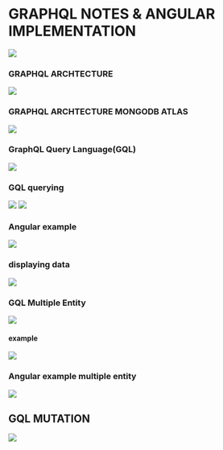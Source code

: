 # GRAPHQL NOTES & ANGULAR IMPLEMENTATION

<img styel="width: 100px, height:auto" src="gql/gql-system.png">

### GRAPHQL ARCHTECTURE
<img styel="width: 100px, height:auto" src="gql/gql-archtecture.png">

### GRAPHQL ARCHTECTURE MONGODB ATLAS
<img styel="width: 100px, height:auto" src="gql/gql-mong-archtecture.png">

### GraphQL Query Language(GQL)
<img styel="width: 100px, height:auto" src="gql/gql-signature.png">

### GQL querying
<img styel="width: 100px, height:auto" src="gql/gql-query.png">

<img styel="width: 100px, height:auto" src="gql/gql-nesting-with-args.png">

### Angular example
<img styel="width: 100px, height:auto" src="gql/gql-making-query.png">

### displaying data
<img styel="width: 100px, height:auto" src="gql/gql-displaying-data.png">

### GQL Multiple Entity
<img styel="width: 100px, height:auto" src="gql/gql-multiple-entity.png">

#### example
<img styel="width: 100px, height:auto" src="gql/gql-movie-with-comment.png">

### Angular example multiple entity
<img styel="width: 100px, height:auto" src="gql/gql-movie-with-comments-making-query.png">

## GQL MUTATION
<img styel="width: 100px, height:auto" src="gql//gql-mutation.png">
